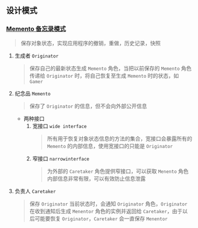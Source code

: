 ## 设计模式


### [Memento 备忘录模式](src/main/java/com/example/demo/mode/memento/)
> 保存对象状态，实现应用程序的撤销，重做，历史记录，快照
1. 生成者 `Originator`
   > 保存自己的最新状态生成 `Memento` 角色，当把以前保存的 `Memento` 角色传递给 `Originator` 时，将自己恢复至生成 `Memento` 时的状态，如 `Gamer`
2. 纪念品 `Memento`
   > 保存了 `Originator` 的信息，但不会向外部公开信息

   - 两种接口
     1. 宽接口 `wide interface`
        > 所有用于恢复对象状态信息的方法的集合，宽接口会暴露所有的 `Memento` 的内部信息，使用宽接口的只能是 `Originator` 
     2. 窄接口 `narrowinterface`
        > 为外部的 `Caretaker` 角色提供窄接口，可以获取 `Menento` 角色内部信息非常有限，可以有效防止信息泄露
3. 负责人 `Caretaker`
   > 保存 `Originator` 当前状态时，会通知 `Originator` 角色，`Originator` 在收到通知后生成 `Menentor` 角色的实例并返回给 `Caretaker`，由于以后可能要恢复 `Originator`，`Caretaker` 会一直保存 `Menentor`